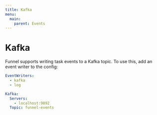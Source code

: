 ```yaml
---
title: Kafka
menu:
  main:
    parent: Events
---
```


# Kafka

Funnel supports writing task events to a Kafka topic. To use this, add an event
writer to the config:

```yaml
EventWriters:
  - kafka
  - log

Kafka:
  Servers:
    - localhost:9092
  Topic: funnel-events
```
